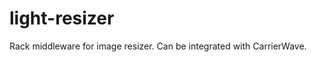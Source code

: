 light-resizer
=============

Rack middleware for image resizer. Can be integrated with CarrierWave.
